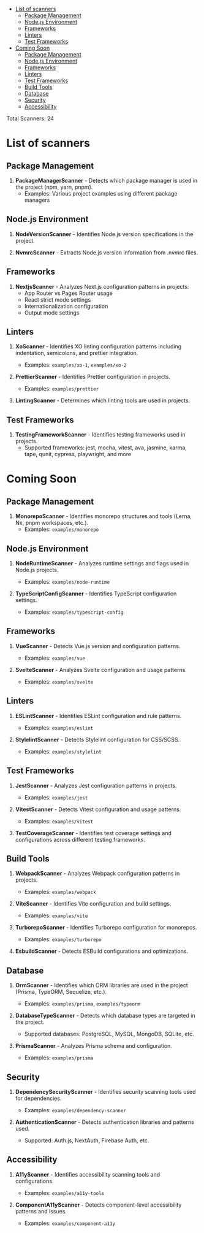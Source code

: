 - [List of scanners](#list-of-scanners)
  - [Package Management](#package-management)
  - [Node.js Environment](#nodejs-environment)
  - [Frameworks](#frameworks)
  - [Linters](#linters)
  - [Test Frameworks](#test-frameworks)
- [Coming Soon](#coming-soon)
  - [Package Management](#package-management-1)
  - [Node.js Environment](#nodejs-environment-1)
  - [Frameworks](#frameworks-1)
  - [Linters](#linters-1)
  - [Test Frameworks](#test-frameworks-1)
  - [Build Tools](#build-tools)
  - [Database](#database)
  - [Security](#security)
  - [Accessibility](#accessibility)


Total Scanners: 24

# List of scanners

## Package Management

1. **PackageManagerScanner** - Detects which package manager is used in the project (npm, yarn, pnpm).
   - Examples: Various project examples using different package managers

## Node.js Environment

1. **NodeVersionScanner** - Identifies Node.js version specifications in the project.
   
2. **NvmrcScanner** - Extracts Node.js version information from .nvmrc files.

## Frameworks

1. **NextjsScanner** - Analyzes Next.js configuration patterns in projects:
   - App Router vs Pages Router usage
   - React strict mode settings
   - Internationalization configuration
   - Output mode settings

## Linters
1. **XoScanner** - Identifies XO linting configuration patterns including indentation, semicolons, and prettier integration.
   - Examples: `examples/xo-1`, `examples/xo-2`
   
2. **PrettierScanner** - Identifies Prettier configuration in projects.
   - Examples: `examples/prettier`
   
3. **LintingScanner** - Determines which linting tools are used in projects.

## Test Frameworks

1. **TestingFrameworkScanner** - Identifies testing frameworks used in projects.
   - Supported frameworks: jest, mocha, vitest, ava, jasmine, karma, tape, qunit, cypress, playwright, and more

# Coming Soon

## Package Management

   
1. **MonorepoScanner** - Identifies monorepo structures and tools (Lerna, Nx, pnpm workspaces, etc.).
   - Examples: `examples/monorepo`

## Node.js Environment

1. **NodeRuntimeScanner** - Analyzes runtime settings and flags used in Node.js projects.
   - Examples: `examples/node-runtime`
   
2. **TypeScriptConfigScanner** - Identifies TypeScript configuration settings.
   - Examples: `examples/typescript-config`

## Frameworks


1. **VueScanner** - Detects Vue.js version and configuration patterns.
   - Examples: `examples/vue`
   
2. **SvelteScanner** - Analyzes Svelte configuration and usage patterns.
   - Examples: `examples/svelte`

## Linters

1. **ESLintScanner** - Identifies ESLint configuration and rule patterns.
   - Examples: `examples/eslint`
   
2. **StylelintScanner** - Detects Stylelint configuration for CSS/SCSS.
   - Examples: `examples/stylelint`

## Test Frameworks

1. **JestScanner** - Analyzes Jest configuration patterns in projects.
   - Examples: `examples/jest`
   
2. **VitestScanner** - Detects Vitest configuration and usage patterns.
   - Examples: `examples/vitest`

3. **TestCoverageScanner** - Identifies test coverage settings and configurations across different testing frameworks.

## Build Tools

1. **WebpackScanner** - Analyzes Webpack configuration patterns in projects.
   - Examples: `examples/webpack`

2. **ViteScanner** - Identifies Vite configuration and build settings.
   - Examples: `examples/vite`
   
3. **TurborepoScanner** - Identifies Turborepo configuration for monorepos.
   - Examples: `examples/turborepo`

4. **EsbuildScanner** - Detects ESBuild configurations and optimizations.

## Database

1. **OrmScanner** - Identifies which ORM libraries are used in the project (Prisma, TypeORM, Sequelize, etc.).
   - Examples: `examples/prisma`, `examples/typeorm`

2. **DatabaseTypeScanner** - Detects which database types are targeted in the project.
   - Supported databases: PostgreSQL, MySQL, MongoDB, SQLite, etc.

3. **PrismaScanner** - Analyzes Prisma schema and configuration.
   - Examples: `examples/prisma`

## Security

1. **DependencySecurityScanner** - Identifies security scanning tools used for dependencies.
   - Examples: `examples/dependency-scanner`

2. **AuthenticationScanner** - Detects authentication libraries and patterns used.
   - Supported: Auth.js, NextAuth, Firebase Auth, etc.


## Accessibility

1. **A11yScanner** - Identifies accessibility scanning tools and configurations.
   - Examples: `examples/a11y-tools`
   
2. **ComponentA11yScanner** - Detects component-level accessibility patterns and issues.
   - Examples: `examples/component-a11y` 